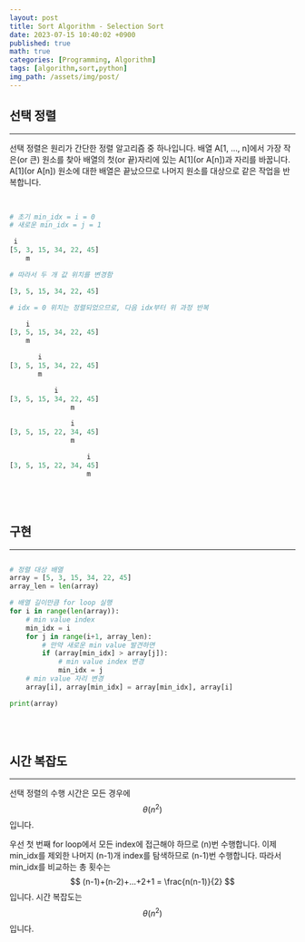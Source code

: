 ```yaml
---
layout: post
title: Sort Algorithm - Selection Sort
date: 2023-07-15 10:40:02 +0900
published: true
math: true
categories: [Programming, Algorithm]
tags: [algorithm,sort,python]
img_path: /assets/img/post/
---
```


## 선택 정렬
***

선택 정렬은 원리가 간단한 정렬 알고리즘 중 하나입니다.
배열 A[1, ..., n]에서 가장 작은(or 큰) 원소를 찾아 배열의 첫(or 끝)자리에 있는 A[1](or A[n])과 자리를 바꿉니다. A[1](or A[n]) 원소에 대한 배열은 끝났으므로 나머지 원소를 대상으로 같은 작업을 반복합니다.
<br><br>


```python

# 초기 min_idx = i = 0
# 새로운 min_idx = j = 1

 i
[5, 3, 15, 34, 22, 45]
    m

# 따라서 두 개 값 위치를 변경함

[3, 5, 15, 34, 22, 45]

# idx = 0 위치는 정렬되었으므로, 다음 idx부터 위 과정 반복

    i
[3, 5, 15, 34, 22, 45]
    m

       i
[3, 5, 15, 34, 22, 45]
       m

           i
[3, 5, 15, 34, 22, 45]
               m

               i
[3, 5, 15, 22, 34, 45]
               m

                   i
[3, 5, 15, 22, 34, 45]
                   m
```
<br><br>


## 구현
***

```python

# 정렬 대상 배열
array = [5, 3, 15, 34, 22, 45]
array_len = len(array)

# 배열 길이만큼 for loop 실행
for i in range(len(array)):
    # min value index
    min_idx = i
    for j in range(i+1, array_len):
        # 만약 새로운 min value 발견하면
        if (array[min_idx] > array[j]):
            # min value index 변경
            min_idx = j
    # min value 자리 변경
    array[i], array[min_idx] = array[min_idx], array[i]

print(array)
```
<br><br>


## 시간 복잡도
***

선택 정렬의 수행 시간은 모든 경우에 $$ \theta(n^{2}) $$ 입니다.

우선 첫 번째 for loop에서 모든 index에 접근해야 하므로 (n)번 수행합니다. 이제 min_idx를 제외한 나머지 (n-1)개 index를 탐색하므로 (n-1)번 수행합니다. 따라서 min_idx를 비교하는 총 횟수는 $$ (n-1)+(n-2)+...+2+1 = \frac{n(n-1)}{2} $$ 입니다. 시간 복잡도는 $$ \theta(n^{2}) $$ 입니다.